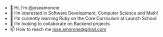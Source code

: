 - 👋 Hi, I’m @joseamorone
- 👀 I’m interested in Software Development, Computer Science and Math!
- 🌱 I’m currently learning Ruby on the Core Curriculum at Launch School.
- 💞️ I’m looking to collaborate on Backend projects.
- 📫 How to reach me jose.amorone@gmail.com

<!---
joseamorone/joseamorone is a ✨ special ✨ repository because its `README.md` (this file) appears on your GitHub profile.
You can click the Preview link to take a look at your changes.
--->
